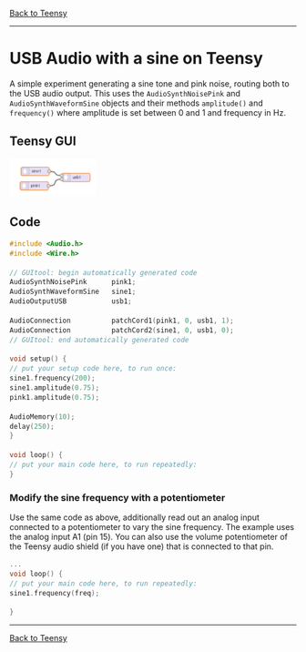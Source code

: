 [Back to Teensy](./teensy.md)

---

# USB Audio with a sine on Teensy

A simple experiment generating a sine tone and pink noise, routing both to the USB audio output. This uses the `AudioSynthNoisePink` and `AudioSynthWaveformSine` objects and their methods `amplitude()` and `frequency()` where amplitude is set between 0 and 1 and frequency in Hz.

## Teensy GUI

<img src="../img/teensy_gui_sine_noise_usb.png" alt="Teensy GUI: Sine and noise generator" width="30%"/>

## Code

```C
#include <Audio.h>
#include <Wire.h>

// GUItool: begin automatically generated code
AudioSynthNoisePink      pink1;
AudioSynthWaveformSine   sine1;
AudioOutputUSB           usb1;

AudioConnection          patchCord1(pink1, 0, usb1, 1);
AudioConnection          patchCord2(sine1, 0, usb1, 0);
// GUItool: end automatically generated code

void setup() {
// put your setup code here, to run once:
sine1.frequency(200);
sine1.amplitude(0.75);
pink1.amplitude(0.75);

AudioMemory(10);
delay(250);
}

void loop() {
// put your main code here, to run repeatedly:
}
```

### Modify the sine frequency with a potentiometer

Use the same code as above, additionally read out an analog input connected to a potentiometer to vary the sine frequency. The example uses the analog input A1 (pin 15). You can also use the volume potentiometer of the Teensy audio shield (if you have one) that is connected to that pin.

```C
...
void loop() {
// put your main code here, to run repeatedly:
sine1.frequency(freq);

}
```

---

[Back to Teensy](./teensy.md)
